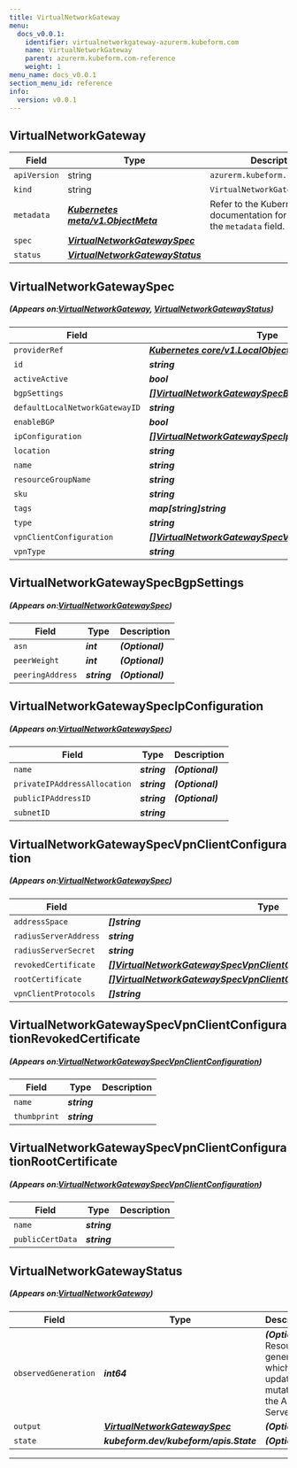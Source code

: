 ```yaml
---
title: VirtualNetworkGateway
menu:
  docs_v0.0.1:
    identifier: virtualnetworkgateway-azurerm.kubeform.com
    name: VirtualNetworkGateway
    parent: azurerm.kubeform.com-reference
    weight: 1
menu_name: docs_v0.0.1
section_menu_id: reference
info:
  version: v0.0.1
---
```


## VirtualNetworkGateway
| Field | Type | Description |
| ------ | ----- | ----------- |
| `apiVersion` | string | `azurerm.kubeform.com/v1alpha1` |
|    `kind` | string | `VirtualNetworkGateway` |
| `metadata` | ***[Kubernetes meta/v1.ObjectMeta](https://kubernetes.io/docs/reference/generated/kubernetes-api/v1.13/#objectmeta-v1-meta)***|Refer to the Kubernetes API documentation for the fields of the `metadata` field.|
| `spec` | ***[VirtualNetworkGatewaySpec](#VirtualNetworkGatewaySpec)***||
| `status` | ***[VirtualNetworkGatewayStatus](#VirtualNetworkGatewayStatus)***||
## VirtualNetworkGatewaySpec
##### (Appears on:[VirtualNetworkGateway](#VirtualNetworkGateway), [VirtualNetworkGatewayStatus](#VirtualNetworkGatewayStatus))
| Field | Type | Description |
| ------ | ----- | ----------- |
| `providerRef` | ***[Kubernetes core/v1.LocalObjectReference](https://kubernetes.io/docs/reference/generated/kubernetes-api/v1.13/#localobjectreference-v1-core)***||
| `id` | ***string***||
| `activeActive` | ***bool***| ***(Optional)*** |
| `bgpSettings` | ***[[]VirtualNetworkGatewaySpecBgpSettings](#VirtualNetworkGatewaySpecBgpSettings)***| ***(Optional)*** |
| `defaultLocalNetworkGatewayID` | ***string***| ***(Optional)*** |
| `enableBGP` | ***bool***| ***(Optional)*** |
| `ipConfiguration` | ***[[]VirtualNetworkGatewaySpecIpConfiguration](#VirtualNetworkGatewaySpecIpConfiguration)***||
| `location` | ***string***||
| `name` | ***string***||
| `resourceGroupName` | ***string***||
| `sku` | ***string***||
| `tags` | ***map[string]string***| ***(Optional)*** |
| `type` | ***string***||
| `vpnClientConfiguration` | ***[[]VirtualNetworkGatewaySpecVpnClientConfiguration](#VirtualNetworkGatewaySpecVpnClientConfiguration)***| ***(Optional)*** |
| `vpnType` | ***string***| ***(Optional)*** |
## VirtualNetworkGatewaySpecBgpSettings
##### (Appears on:[VirtualNetworkGatewaySpec](#VirtualNetworkGatewaySpec))
| Field | Type | Description |
| ------ | ----- | ----------- |
| `asn` | ***int***| ***(Optional)*** |
| `peerWeight` | ***int***| ***(Optional)*** |
| `peeringAddress` | ***string***| ***(Optional)*** |
## VirtualNetworkGatewaySpecIpConfiguration
##### (Appears on:[VirtualNetworkGatewaySpec](#VirtualNetworkGatewaySpec))
| Field | Type | Description |
| ------ | ----- | ----------- |
| `name` | ***string***| ***(Optional)*** |
| `privateIPAddressAllocation` | ***string***| ***(Optional)*** |
| `publicIPAddressID` | ***string***| ***(Optional)*** |
| `subnetID` | ***string***||
## VirtualNetworkGatewaySpecVpnClientConfiguration
##### (Appears on:[VirtualNetworkGatewaySpec](#VirtualNetworkGatewaySpec))
| Field | Type | Description |
| ------ | ----- | ----------- |
| `addressSpace` | ***[]string***||
| `radiusServerAddress` | ***string***| ***(Optional)*** |
| `radiusServerSecret` | ***string***| ***(Optional)*** |
| `revokedCertificate` | ***[[]VirtualNetworkGatewaySpecVpnClientConfigurationRevokedCertificate](#VirtualNetworkGatewaySpecVpnClientConfigurationRevokedCertificate)***| ***(Optional)*** |
| `rootCertificate` | ***[[]VirtualNetworkGatewaySpecVpnClientConfigurationRootCertificate](#VirtualNetworkGatewaySpecVpnClientConfigurationRootCertificate)***| ***(Optional)*** |
| `vpnClientProtocols` | ***[]string***| ***(Optional)*** |
## VirtualNetworkGatewaySpecVpnClientConfigurationRevokedCertificate
##### (Appears on:[VirtualNetworkGatewaySpecVpnClientConfiguration](#VirtualNetworkGatewaySpecVpnClientConfiguration))
| Field | Type | Description |
| ------ | ----- | ----------- |
| `name` | ***string***||
| `thumbprint` | ***string***||
## VirtualNetworkGatewaySpecVpnClientConfigurationRootCertificate
##### (Appears on:[VirtualNetworkGatewaySpecVpnClientConfiguration](#VirtualNetworkGatewaySpecVpnClientConfiguration))
| Field | Type | Description |
| ------ | ----- | ----------- |
| `name` | ***string***||
| `publicCertData` | ***string***||
## VirtualNetworkGatewayStatus
##### (Appears on:[VirtualNetworkGateway](#VirtualNetworkGateway))
| Field | Type | Description |
| ------ | ----- | ----------- |
| `observedGeneration` | ***int64***| ***(Optional)*** Resource generation, which is updated on mutation by the API Server.|
| `output` | ***[VirtualNetworkGatewaySpec](#VirtualNetworkGatewaySpec)***| ***(Optional)*** |
| `state` | ***kubeform.dev/kubeform/apis.State***| ***(Optional)*** |
---
